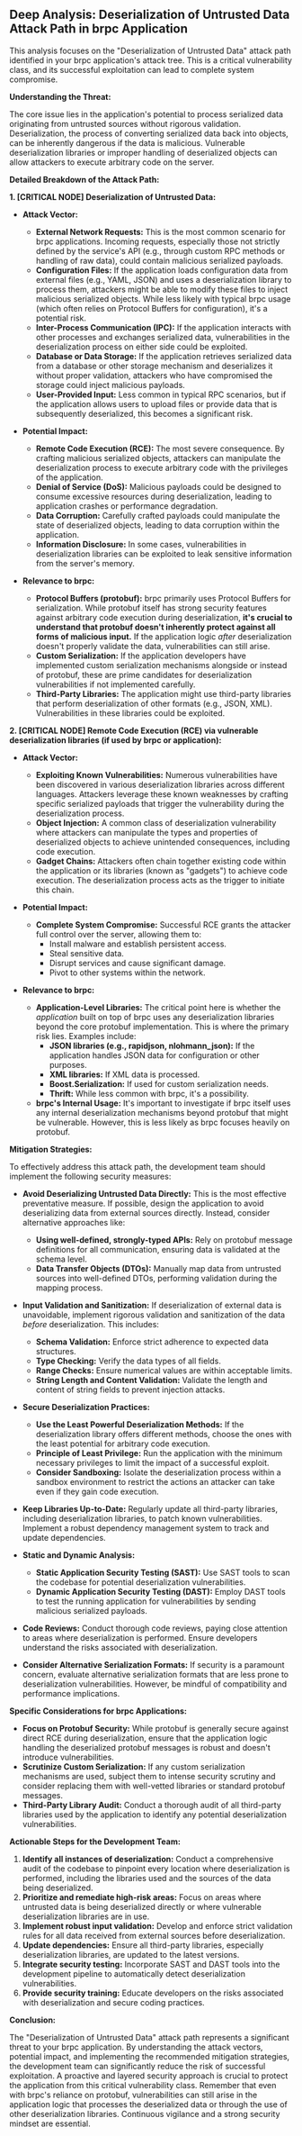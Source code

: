 ## Deep Analysis: Deserialization of Untrusted Data Attack Path in brpc Application

This analysis focuses on the "Deserialization of Untrusted Data" attack path identified in your brpc application's attack tree. This is a critical vulnerability class, and its successful exploitation can lead to complete system compromise.

**Understanding the Threat:**

The core issue lies in the application's potential to process serialized data originating from untrusted sources without rigorous validation. Deserialization, the process of converting serialized data back into objects, can be inherently dangerous if the data is malicious. Vulnerable deserialization libraries or improper handling of deserialized objects can allow attackers to execute arbitrary code on the server.

**Detailed Breakdown of the Attack Path:**

**1. [CRITICAL NODE] Deserialization of Untrusted Data:**

* **Attack Vector:**
    * **External Network Requests:** This is the most common scenario for brpc applications. Incoming requests, especially those not strictly defined by the service's API (e.g., through custom RPC methods or handling of raw data), could contain malicious serialized payloads.
    * **Configuration Files:** If the application loads configuration data from external files (e.g., YAML, JSON) and uses a deserialization library to process them, attackers might be able to modify these files to inject malicious serialized objects. While less likely with typical brpc usage (which often relies on Protocol Buffers for configuration), it's a potential risk.
    * **Inter-Process Communication (IPC):** If the application interacts with other processes and exchanges serialized data, vulnerabilities in the deserialization process on either side could be exploited.
    * **Database or Data Storage:**  If the application retrieves serialized data from a database or other storage mechanism and deserializes it without proper validation, attackers who have compromised the storage could inject malicious payloads.
    * **User-Provided Input:**  Less common in typical RPC scenarios, but if the application allows users to upload files or provide data that is subsequently deserialized, this becomes a significant risk.

* **Potential Impact:**
    * **Remote Code Execution (RCE):**  The most severe consequence. By crafting malicious serialized objects, attackers can manipulate the deserialization process to execute arbitrary code with the privileges of the application.
    * **Denial of Service (DoS):**  Malicious payloads could be designed to consume excessive resources during deserialization, leading to application crashes or performance degradation.
    * **Data Corruption:**  Carefully crafted payloads could manipulate the state of deserialized objects, leading to data corruption within the application.
    * **Information Disclosure:**  In some cases, vulnerabilities in deserialization libraries can be exploited to leak sensitive information from the server's memory.

* **Relevance to brpc:**
    * **Protocol Buffers (protobuf):** brpc primarily uses Protocol Buffers for serialization. While protobuf itself has strong security features against arbitrary code execution during deserialization, **it's crucial to understand that protobuf doesn't inherently protect against all forms of malicious input.**  If the application logic *after* deserialization doesn't properly validate the data, vulnerabilities can still arise.
    * **Custom Serialization:** If the application developers have implemented custom serialization mechanisms alongside or instead of protobuf, these are prime candidates for deserialization vulnerabilities if not implemented carefully.
    * **Third-Party Libraries:** The application might use third-party libraries that perform deserialization of other formats (e.g., JSON, XML). Vulnerabilities in these libraries could be exploited.

**2. [CRITICAL NODE] Remote Code Execution (RCE) via vulnerable deserialization libraries (if used by brpc or application):**

* **Attack Vector:**
    * **Exploiting Known Vulnerabilities:** Numerous vulnerabilities have been discovered in various deserialization libraries across different languages. Attackers leverage these known weaknesses by crafting specific serialized payloads that trigger the vulnerability during the deserialization process.
    * **Object Injection:** A common class of deserialization vulnerability where attackers can manipulate the types and properties of deserialized objects to achieve unintended consequences, including code execution.
    * **Gadget Chains:** Attackers often chain together existing code within the application or its libraries (known as "gadgets") to achieve code execution. The deserialization process acts as the trigger to initiate this chain.

* **Potential Impact:**
    * **Complete System Compromise:** Successful RCE grants the attacker full control over the server, allowing them to:
        * Install malware and establish persistent access.
        * Steal sensitive data.
        * Disrupt services and cause significant damage.
        * Pivot to other systems within the network.

* **Relevance to brpc:**
    * **Application-Level Libraries:** The critical point here is whether the *application* built on top of brpc uses any deserialization libraries beyond the core protobuf implementation. This is where the primary risk lies. Examples include:
        * **JSON libraries (e.g., rapidjson, nlohmann_json):** If the application handles JSON data for configuration or other purposes.
        * **XML libraries:** If XML data is processed.
        * **Boost.Serialization:** If used for custom serialization needs.
        * **Thrift:** While less common with brpc, it's a possibility.
    * **brpc's Internal Usage:** It's important to investigate if brpc itself uses any internal deserialization mechanisms beyond protobuf that might be vulnerable. However, this is less likely as brpc focuses heavily on protobuf.

**Mitigation Strategies:**

To effectively address this attack path, the development team should implement the following security measures:

* **Avoid Deserializing Untrusted Data Directly:** This is the most effective preventative measure. If possible, design the application to avoid deserializing data from external sources directly. Instead, consider alternative approaches like:
    * **Using well-defined, strongly-typed APIs:** Rely on protobuf message definitions for all communication, ensuring data is validated at the schema level.
    * **Data Transfer Objects (DTOs):**  Manually map data from untrusted sources into well-defined DTOs, performing validation during the mapping process.

* **Input Validation and Sanitization:**  If deserialization of external data is unavoidable, implement rigorous validation and sanitization of the data *before* deserialization. This includes:
    * **Schema Validation:**  Enforce strict adherence to expected data structures.
    * **Type Checking:**  Verify the data types of all fields.
    * **Range Checks:**  Ensure numerical values are within acceptable limits.
    * **String Length and Content Validation:**  Validate the length and content of string fields to prevent injection attacks.

* **Secure Deserialization Practices:**
    * **Use the Least Powerful Deserialization Methods:**  If the deserialization library offers different methods, choose the ones with the least potential for arbitrary code execution.
    * **Principle of Least Privilege:**  Run the application with the minimum necessary privileges to limit the impact of a successful exploit.
    * **Consider Sandboxing:**  Isolate the deserialization process within a sandbox environment to restrict the actions an attacker can take even if they gain code execution.

* **Keep Libraries Up-to-Date:** Regularly update all third-party libraries, including deserialization libraries, to patch known vulnerabilities. Implement a robust dependency management system to track and update dependencies.

* **Static and Dynamic Analysis:**
    * **Static Application Security Testing (SAST):** Use SAST tools to scan the codebase for potential deserialization vulnerabilities.
    * **Dynamic Application Security Testing (DAST):** Employ DAST tools to test the running application for vulnerabilities by sending malicious serialized payloads.

* **Code Reviews:** Conduct thorough code reviews, paying close attention to areas where deserialization is performed. Ensure developers understand the risks associated with deserialization.

* **Consider Alternative Serialization Formats:** If security is a paramount concern, evaluate alternative serialization formats that are less prone to deserialization vulnerabilities. However, be mindful of compatibility and performance implications.

**Specific Considerations for brpc Applications:**

* **Focus on Protobuf Security:** While protobuf is generally secure against direct RCE during deserialization, ensure that the application logic handling the deserialized protobuf messages is robust and doesn't introduce vulnerabilities.
* **Scrutinize Custom Serialization:** If any custom serialization mechanisms are used, subject them to intense security scrutiny and consider replacing them with well-vetted libraries or standard protobuf messages.
* **Third-Party Library Audit:** Conduct a thorough audit of all third-party libraries used by the application to identify any potential deserialization vulnerabilities.

**Actionable Steps for the Development Team:**

1. **Identify all instances of deserialization:**  Conduct a comprehensive audit of the codebase to pinpoint every location where deserialization is performed, including the libraries used and the sources of the data being deserialized.
2. **Prioritize and remediate high-risk areas:** Focus on areas where untrusted data is being deserialized directly or where vulnerable deserialization libraries are in use.
3. **Implement robust input validation:**  Develop and enforce strict validation rules for all data received from external sources before deserialization.
4. **Update dependencies:** Ensure all third-party libraries, especially deserialization libraries, are updated to the latest versions.
5. **Integrate security testing:** Incorporate SAST and DAST tools into the development pipeline to automatically detect deserialization vulnerabilities.
6. **Provide security training:** Educate developers on the risks associated with deserialization and secure coding practices.

**Conclusion:**

The "Deserialization of Untrusted Data" attack path represents a significant threat to your brpc application. By understanding the attack vectors, potential impact, and implementing the recommended mitigation strategies, the development team can significantly reduce the risk of successful exploitation. A proactive and layered security approach is crucial to protect the application from this critical vulnerability class. Remember that even with brpc's reliance on protobuf, vulnerabilities can still arise in the application logic that processes the deserialized data or through the use of other deserialization libraries. Continuous vigilance and a strong security mindset are essential.

